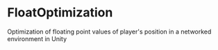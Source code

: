 # FloatOptimization
Optimization of floating point values of player's position in a networked environment in Unity
